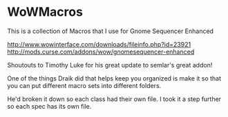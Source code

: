 # WoWMacros
This is a collection of Macros that I use for Gnome Sequencer Enhanced


http://www.wowinterface.com/downloads/fileinfo.php?id=23921
http://mods.curse.com/addons/wow/gnomesequencer-enhanced

Shoutouts to Timothy Luke for his great update to semlar's great addon!

One of the things Draik did that helps keep you organized is make it so that you can put different macro sets into different folders.

He'd broken it down so each class had their own file. I took it a step further so each spec has its own file.

